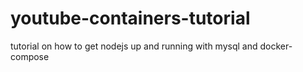 # youtube-containers-tutorial
tutorial on how to get nodejs up and running with mysql and docker-compose
